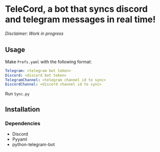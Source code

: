 # TeleCord, a bot that syncs discord and telegram messages in real time!
###### Disclaimer: Work in progress
## Usage
Make `Prefs.yaml` with the following format:  
```yaml
Telegram: <telegram bot token>
Discord: <discord bot token>
TelegramChannel: <telegram channel id to sync>
DiscordChannel: <discord channel id to sync>
```
Run `Sync.py`  
## Installation
### Dependencies
- Discord
- Pyyaml
- python-telegram-bot